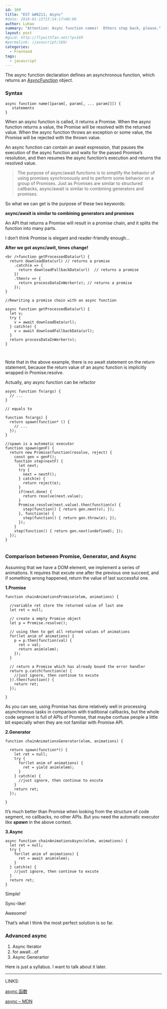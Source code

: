 ```yaml
---
id: 169
title: "ES7 &#8211; Async"
#date: 2018-01-15T15:54:17+00:00
author: Luhao
summary: "Attention: Async function comes!  Others step back, please."
layout: post
#guid: http://flywithfan.net/?p=169
#permalink: /javascript/169/
categories:
  - Frontend
tags:
  - javascript
---
```


The async function declaration defines an asynchronous function, which returns an [AsyncFunction](https://developer.mozilla.org/en-US/docs/Web/JavaScript/Reference/Global_Objects/AsyncFunction) object.

### Syntax

<pre class="line-numbers prism-highlight" data-start="1"><code class="language-javascript">async function name([param[, param[, ... param]]]) {
   statements
}
</code></pre>

When an async function is called, it returns a Promise. When the async function returns a value, the Promise will be resolved with the returned value. When the async function throws an exception or some value, the Promise will be rejected with the thrown value.

An async function can contain an await expression, that pauses the execution of the async function and waits for the passed Promise&#8217;s resolution, and then resumes the async function&#8217;s execution and returns the resolved value.

> The purpose of async/await functions is to simplify the behavior of using promises synchronously and to perform some behavior on a group of Promises. Just as Promises are similar to structured callbacks, async/await is similar to combining generators and promises.

So what we can get is the purpose of these two keywords:

**async/await is similar to combining generators and promises**

An API that returns a Promise will result in a promise chain, and it splits the function into many parts.

I don&#8217;t think Promise is elegant and reader-friendly enough&#8230;

**After we got async/awit, times change!**

<pre class="line-numbers prism-highlight" data-start="1"><code class="language-javascript">&lt;br />function getProcessedData(url) {
  return downloadData(url) // returns a promise
    .catch(e =&gt; {
      return downloadFallbackData(url)  // returns a promise
    })
    .then(v =&gt; {
      return processDataInWorker(v); // returns a promise
    });
}

//Rewriting a promise chain with an async function

async function getProcessedData(url) {
  let v;
  try {
    v = await downloadData(url); 
  } catch(e) {
    v = await downloadFallbackData(url);
  }
  return processDataInWorker(v);
}


</code></pre>

Note that in the above example, there is no await statement on the return statement, because the return value of an async function is implicitly wrapped in Promise.resolve.

Actually, any async function can be refactor

<pre class="line-numbers prism-highlight" data-start="1"><code class="language-javascript">async function fn(args) {
  // ...
}

// equals to 

function fn(args) {
  return spawn(function* () {
    // ...
  });
}

//spawn is a automatic executor
function spawn(genF) {
  return new Promise(function(resolve, reject) {
    const gen = genF();
    function step(nextF) {
      let next;
      try {
        next = nextF();
      } catch(e) {
        return reject(e);
      }
      if(next.done) {
        return resolve(next.value);
      }
      Promise.resolve(next.value).then(function(v) {
        step(function() { return gen.next(v); });
      }, function(e) {
        step(function() { return gen.throw(e); });
      });
    }
    step(function() { return gen.next(undefined); });
  });
}

</code></pre>

### Comparison between Promise, Generator, and Async

Assuming that we have a DOM element, we implement a series of animations. It requires that excute one after the previous one succeed, and if something wrong happened, return the value of last successful one.

**1.Promise**

<pre class="line-numbers prism-highlight" data-start="1"><code class="language-javascript">function chainAnimationsPromise(elem, animations) {

  //variable ret store the returned value of last one
  let ret = null;

  // create a empty Promise object
  let p = Promise.resolve();

  // using then to get all returned values of animations 
  for(let anim of animations) {
    p = p.then(function(val) {
      ret = val;
      return anim(elem);
    });
  }

  // return a Promise which has already bound the error handler
  return p.catch(function(e) {
    //just ignore, then continue to excute
  }).then(function() {
    return ret;
  });

}
</code></pre>

As you can see, using Promise has done relatively well in processing asynchronous tasks in comparison with traditional callbacks, but the whole code segment is full of APIs of Promise, that maybe confuse people a little bit especially when they are not familiar with Promise API.

**2.Generator**

<pre class="line-numbers prism-highlight" data-start="1"><code class="language-javascript">function chainAnimationsGenerator(elem, animations) {

  return spawn(function*() {
    let ret = null;
    try {
      for(let anim of animations) {
        ret = yield anim(elem);
      }
    } catch(e) {
      //just ignore, then continue to excute
    }
    return ret;
  });

}
</code></pre>

It&#8217;s much better than Promise when looking from the structure of code segment, no callbacks, no other APIs. But you need the automatic executor like **_spawn_** in the above context.

**3.Async**

<pre class="line-numbers prism-highlight" data-start="1"><code class="language-javascript">async function chainAnimationsAsync(elem, animations) {
  let ret = null;
  try {
    for(let anim of animations) {
      ret = await anim(elem);
    }
  } catch(e) {
    //just ignore, then continue to excute
  }
  return ret;
}
</code></pre>

Simple!

Sync-like!

Awesome!

That&#8217;s what I think the most perfect solution is so far.

### Advanced async

1. Async Iterator
2. for await&#8230;of
3. Async Generartor

Here is just a syllabus. I want to talk about it later.

---

LINKS:

[async 函数](http://es6.ruanyifeng.com/#docs/async)

[async &#8211; MDN](https://developer.mozilla.org/en-US/docs/Web/JavaScript/Reference/Statements/async_function)
